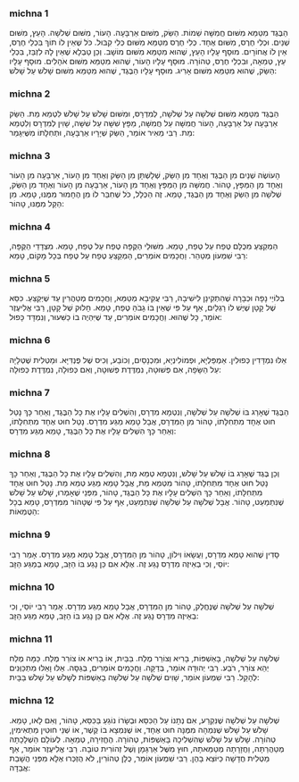 
### michna 1
הַבֶּגֶד מִטַּמֵּא מִשּׁוּם חֲמִשָּׁה שֵׁמוֹת. הַשַּׂק, מִשּׁוּם אַרְבָּעָה. הָעוֹר, מִשּׁוּם שְׁלֹשָׁה. הָעֵץ, מִשּׁוּם שְׁנַיִם. וּכְלִי חֶרֶס, מִשּׁוּם אֶחָד. כְּלִי חֶרֶס מִטַּמֵּא מִשּׁוּם כְּלִי קִבּוּל. כֹּל שֶׁאֵין לוֹ תוֹךְ בִּכְלֵי חֶרֶס, אֵין לוֹ אֲחוֹרָיִם. מוּסָף עָלָיו הָעֵץ, שֶׁהוּא מִטַּמֵּא מִשּׁוּם מוֹשָׁב. וְכֵן טַבְלָא שֶׁאֵין לָהּ לִזְבֵּז, בִּכְלֵי עֵץ, טְמֵאָה, וּבִכְלֵי חֶרֶס, טְהוֹרָה. מוּסָף עָלָיו הָעוֹר, שֶׁהוּא מִטַּמֵּא מִשּׁוּם אֹהָלִים. מוּסָף עָלָיו הַשַּׂק, שֶׁהוּא מִטַּמֵּא מִשּׁוּם אָרִיג. מוּסָף עָלָיו הַבֶּגֶד, שֶׁהוּא מִטַּמֵּא מִשּׁוּם שָׁלֹשׁ עַל שָׁלֹשׁ:

### michna 2
הַבֶּגֶד מִטַּמֵּא מִשּׁוּם שְׁלֹשָׁה עַל שְׁלֹשָׁה, לְמִדְרָס, וּמִשּׁוּם שָׁלֹשׁ עַל שָׁלֹשׁ לִטְמֵא מֵת. הַשַּׂק אַרְבָּעָה עַל אַרְבָּעָה, הָעוֹר חֲמִשָּׁה עַל חֲמִשָּׁה, מַפָּץ שִׁשָּׁה עַל שִׁשָּׁה, שָׁוִין לְמִדְרָס וְלִטְמֵא מֵת. רַבִּי מֵאִיר אוֹמֵר, הַשַּׂק שְׁיָרָיו אַרְבָּעָה, וּתְחִלָּתוֹ מִשֶּׁיִּגָּמֵר:

### michna 3
הָעוֹשֶׂה שְׁנַיִם מִן הַבֶּגֶד וְאֶחָד מִן הַשַּׂק, שְׁלָשְׁתָּן מִן הַשַּׂק וְאֶחָד מִן הָעוֹר, אַרְבָּעָה מִן הָעוֹר וְאֶחָד מִן הַמַּפָּץ, טָהוֹר. חֲמִשָּׁה מִן הַמַּפָּץ וְאֶחָד מִן הָעוֹר, אַרְבָּעָה מִן הָעוֹר וְאֶחָד מִן הַשַּׂק, שְׁלֹשָׁה מִן הַשַּׂק וְאֶחָד מִן הַבֶּגֶד, טָמֵא. זֶה הַכְּלָל, כֹּל שֶׁחִבֵּר לוֹ מִן הֶחָמוּר מִמֶּנּוּ, טָמֵא. מִן הַקַּל מִמֶּנּוּ, טָהוֹר:

### michna 4
הַמְקַצֵּעַ מִכֻּלָּם טֶפַח עַל טֶפַח, טָמֵא. מִשּׁוּלֵי הַקֻּפָּה טֶפַח עַל טֶפַח, טָמֵא. מִצְּדָדֵי הַקֻּפָּה, רַבִּי שִׁמְעוֹן מְטַהֵר. וַחֲכָמִים אוֹמְרִים, הַמְקַצֵּעַ טֶפַח עַל טֶפַח בְּכָל מָקוֹם, טָמֵא:

### michna 5
בְּלוֹיֵי נָפָה וּכְבָרָה שֶׁהִתְקִינָן לִישִׁיבָה, רַבִּי עֲקִיבָא מְטַמֵּא, וַחֲכָמִים מְטַהֲרִין עַד שֶׁיְּקַצֵּעַ. כִּסֵּא שֶׁל קָטָן שֶׁיֶּשׁ לוֹ רַגְלַיִם, אַף עַל פִּי שֶׁאֵין בּוֹ גָבֹהַּ טֶפַח, טָמֵא. חָלוּק שֶׁל קָטָן, רַבִּי אֱלִיעֶזֶר אוֹמֵר, כָּל שֶׁהוּא. וַחֲכָמִים אוֹמְרִים, עַד שֶׁיִּהְיֶה בוֹ כַשִּׁעוּר, וְנִמְדָּד כָּפוּל:

### michna 6
אֵלּוּ נִמְדָּדִין כְּפוּלִין. אַמְפַּלְיָא, וּפְמוֹלִינְיָא, וּמִכְנָסַיִם, וְכוֹבַע, וְכִיס שֶׁל פֻּנְדִּיָּא. וּמַטְלִית שֶׁטְּלָיָהּ עַל הַשָּׂפָה, אִם פְּשׁוּטָה, נִמְדֶּדֶת פְּשׁוּטָה, וְאִם כְּפוּלָה, נִמְדֶּדֶת כְּפוּלָה:

### michna 7
הַבֶּגֶד שֶׁאָרַג בּוֹ שְׁלֹשָׁה עַל שְׁלֹשָׁה, וְנִטְמָא מִדְרָס, וְהִשְׁלִים עָלָיו אֶת כָּל הַבֶּגֶד, וְאַחַר כָּךְ נָטַל חוּט אֶחָד מִתְּחִלָּתוֹ, טָהוֹר מִן הַמִּדְרָס, אֲבָל טָמֵא מַגַּע מִדְרָס. נָטַל חוּט אֶחָד מִתְּחִלָּתוֹ, וְאַחַר כָּךְ הִשְׁלִים עָלָיו אֶת כָּל הַבֶּגֶד, טָמֵא מַגַּע מִדְרָס:

### michna 8
וְכֵן בֶּגֶד שֶׁאָרַג בּוֹ שָׁלֹשׁ עַל שָׁלֹשׁ, וְנִטְמָא טְמֵא מֵת, וְהִשְׁלִים עָלָיו אֶת כָּל הַבֶּגֶד, וְאַחַר כָּךְ נָטַל חוּט אֶחָד מִתְּחִלָּתוֹ, טָהוֹר מִטְּמֵא מֵת, אֲבָל טָמֵא מַגַּע טְמֵא מֵת. נָטַל חוּט אֶחָד מִתְּחִלָּתוֹ, וְאַחַר כָּךְ הִשְׁלִים עָלָיו אֶת כָּל הַבֶּגֶד, טָהוֹר, מִפְּנֵי שֶׁאָמְרוּ, שָׁלֹשׁ עַל שָׁלֹשׁ שֶׁנִּתְמַעֵט, טָהוֹר. אֲבָל שְׁלֹשָׁה עַל שְׁלֹשָׁה שֶׁנִּתְמַעֵט, אַף עַל פִּי שֶׁטָּהוֹר מִמִּדְרָס, טָמֵא בְכָל הַטֻּמְאוֹת:

### michna 9
סָדִין שֶׁהוּא טָמֵא מִדְרָס, וַעֲשָׂאוֹ וִילוֹן, טָהוֹר מִן הַמִּדְרָס, אֲבָל טָמֵא מַגַּע מִדְרָס. אָמַר רַבִּי יוֹסֵי, וְכִי בְאֵיזֶה מִדְרָס נָגַע זֶה. אֶלָּא אִם כֵּן נָגַע בּוֹ הַזָּב, טָמֵא בְמַגַּע הַזָּב:

### michna 10
שְׁלֹשָׁה עַל שְׁלֹשָׁה שֶׁנֶּחֱלַק, טָהוֹר מִן הַמִּדְרָס, אֲבָל טָמֵא מַגַּע מִדְרָס. אָמַר רַבִּי יוֹסֵי, וְכִי בְאֵיזֶה מִדְרָס נָגַע זֶה. אֶלָּא אִם כֵּן נָגַע בּוֹ הַזָּב, טָמֵא מַגַּע הַזָּב:

### michna 11
שְׁלֹשָׁה עַל שְׁלֹשָׁה, בָּאַשְׁפּוֹת, בָּרִיא וְצוֹרֵר מֶלַח. בַּבַּיִת, אוֹ בָרִיא אוֹ צוֹרֵר מֶלַח. כַּמָּה מֶלַח יְהֵא צוֹרֵר, רֹבַע. רַבִּי יְהוּדָה אוֹמֵר, בְּדַקָּה. וַחֲכָמִים אוֹמְרִים, בְּגַסָּה. אֵלּוּ וָאֵלּוּ מִתְכַּוְּנִים לְהָקֵל. רַבִּי שִׁמְעוֹן אוֹמֵר, שָׁוִים שְׁלֹשָׁה עַל שְׁלֹשָׁה בָאַשְׁפּוֹת לְשָׁלֹשׁ עַל שָׁלֹשׁ בַּבָּיִת:

### michna 12
שְׁלֹשָׁה עַל שְׁלֹשָׁה שֶׁנִּקְרַע, אִם נְתָנוֹ עַל הַכִּסֵּא וּבְשָׂרוֹ נוֹגֵעַ בַּכִּסֵּא, טָהוֹר, וְאִם לָאו, טָמֵא. שָׁלֹשׁ עַל שָׁלֹשׁ שֶׁנִּמְהָה מִמֶּנָּה חוּט אֶחָד, אוֹ שֶׁנִּמְצָא בוֹ קֶשֶׁר, אוֹ שְׁנֵי חוּטִין מַתְאִימִין, טְהוֹרָה. שָׁלֹשׁ עַל שָׁלֹשׁ שֶׁהִשְׁלִיכָהּ בָּאַשְׁפּוֹת, טְהוֹרָה. הֶחֱזִירָהּ, טְמֵאָה. לְעוֹלָם הַשְׁלָכָתָהּ מְטַהֲרַתָּה, וַחֲזָרָתָהּ מְטַמֵּאתָהּ, חוּץ מִשֶּׁל אַרְגָּמָן וְשֶׁל זְהוֹרִית טוֹבָה. רַבִּי אֱלִיעֶזֶר אוֹמֵר, אַף מַטְלִית חֲדָשָׁה כַּיּוֹצֵא בָהֶן. רַבִּי שִׁמְעוֹן אוֹמֵר, כֻּלָּן טְהוֹרִין, לֹא הֻזְכְּרוּ אֶלָּא מִפְּנֵי הֲשָׁבַת אֲבֵדָה:
